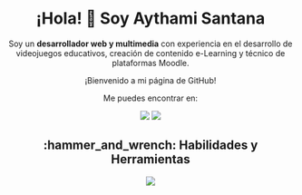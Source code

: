 <div align="center">
  <h1>¡Hola! 👋 Soy Aythami Santana</h1>
  <p>Soy un <strong>desarrollador web y multimedia</strong> con experiencia en el desarrollo de videojuegos educativos, creación de contenido e-Learning y técnico de plataformas Moodle.</p>
  <p>¡Bienvenido a mi página de GitHub!</p>
  <p>Me puedes encontrar en:</p>
  <a href="https://www.linkedin.com/in/tu-perfil-linkedin/"><img src="https://img.icons8.com/color/48/000000/linkedin.png"/></a> 
  <a href="https://www.tu-sitio-web.com"><img src="https://img.icons8.com/color/48/000000/domain--v1.png"/></a>
</div>

<div align="center">
  <h2>:hammer_and_wrench: Habilidades y Herramientas</h2>
  <a href="https://skillicons.dev">
    <img src="https://skillicons.dev/icons?i=html,css,js,ts,java,cs,angular,react,tailwind,nodejs,express,sequelize,spring,hibernate,net,mysql,postgres,git,github,azure,postman,firebase&perline=11" />
  </a>
</div>




